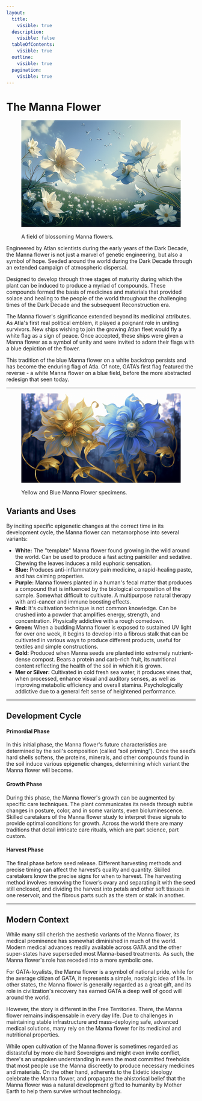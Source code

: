 ```yaml
---
layout:
  title:
    visible: true
  description:
    visible: false
  tableOfContents:
    visible: true
  outline:
    visible: true
  pagination:
    visible: true
---
```


# The Manna Flower

<figure><img src="../../../.gitbook/assets/nomoney420_httpscdn.midjourney.comc8a44ea2-b9d2-4202-a51f-769_49deb770-290e-45c0-b693-20e28705092b_1.png" alt="" width="563"><figcaption><p>A field of blossoming Manna flowers.</p></figcaption></figure>

Engineered by Atlan scientists during the early years of the Dark Decade, the Manna flower is not just a marvel of genetic engineering, but also a symbol of hope. Seeded around the world during the Dark Decade through an extended campaign of atmospheric dispersal.

Designed to develop through three stages of maturity during which the plant can be induced to produce a myriad of compounds. These compounds formed the basis of medicines and materials that provided solace and healing to the people of the world throughout the challenging times of the Dark Decade and the subsequent Reconstruction era.

The Manna flower's significance extended beyond its medicinal attributes. As Atla's first real political emblem, it played a poignant role in uniting survivors. New ships wishing to join the growing Atlan fleet would fly a white flag as a sign of peace. Once accepted, these ships were given a Manna flower as a symbol of unity and were invited to adorn their flags with a blue depiction of the flower.

This tradition of the blue Manna flower on a white backdrop persists and has become the enduring flag of Atla. Of note, GATA’s first flag featured the reverse - a white Manna flower on a blue field, before the more abstracted redesign that seen today.

***

<figure><img src="../../../.gitbook/assets/manna.png" alt="" width="563"><figcaption><p>Yellow and Blue Manna Flower specimens.</p></figcaption></figure>

## **Variants and Uses**

By inciting specific epigenetic changes at the correct time in its development cycle, the Manna flower can metamorphose into several variants:

* **White:** The "template" Manna flower found growing in the wild around the world. Can be used to produce a fast acting painkiller and sedative. Chewing the leaves induces a mild euphoric sensation.
* **Blue:** Produces anti-inflammatory pain medicine, a rapid-healing paste, and has calming properties.
* **Purple:** Manna flowers planted in a human's fecal matter that produces a compound that is influenced by the biological composition of the sample. Somewhat difficult to cultivate. A multipurpose natural therapy with anti-cancer and immune boosting effects.
* **Red:** It's cultivation technique is not common knowledge. Can be crushed into a powder that amplifies energy, strength, and concentration. Physically addictive with a rough comedown.
* **Green:** When a budding Manna flower is exposed to sustained UV light for over one week, it begins to develop into a fibrous stalk that can be cultivated in various ways to produce different products, useful for textiles and simple constructions.
* **Gold:** Produced when Manna seeds are planted into extremely nutrient-dense compost. Bears a protein and carb-rich fruit, its nutritional content reflecting the health of the soil in which it is grown.
* **Mer or Silver:** Cultivated in cold fresh sea water, it produces vines that, when processed, enhance visual and auditory senses, as well as improving metabolic efficiency and overall stamina. Psychologically addictive due to a general felt sense of heightened performance.

***

## **Development Cycle**

#### **Primordial Phase**

In this initial phase, the Manna flower's future characteristics are determined by the soil's composition (called “soil priming”). Once the seed’s hard shells softens, the proteins, minerals, and other compounds found in the soil induce various epigenetic changes, determining which variant the Manna flower will become.

#### **Growth Phase**

During this phase, the Manna flower's growth can be augmented by specific care techniques. The plant communicates its needs through subtle changes in posture, color, and in some variants, even bioluminescence. Skilled caretakers of the Manna flower study to interpret these signals to provide optimal conditions for growth. Across the world there are many traditions that detail intricate care rituals, which are part science, part custom.

#### **Harvest Phase**

The final phase before seed release. Different harvesting methods and precise timing can affect the harvest’s quality and quantity. Skilled caretakers know the precise signs for when to harvest. The harvesting method involves removing the flower’s ovary and separating it with the seed still enclosed, and dividing the harvest into petals and other soft tissues in one reservoir, and the fibrous parts such as the stem or stalk in another.

***

## **Modern Context**

While many still cherish the aesthetic variants of the Manna flower, its medical prominence has somewhat diminished in much of the world. Modern medical advances readily available across GATA and the other super-states have superseded most Manna-based treatments. As such, the Manna flower's role has receded into a more symbolic one.

For GATA-loyalists, the Manna flower is a symbol of national pride, while for the average citizen of GATA, it represents a simple, nostalgic idea of life. In other states, the Manna flower is generally regarded as a great gift, and its role in civilization's recovery has earned GATA a deep well of good will around the world.

However, the story is different in the Free Territories. There, the Manna flower remains indispensable in every day life. Due to challenges in maintaining stable infrastructure and mass-deploying safe, advanced medical solutions, many rely on the Manna flower for its medicinal and nutritional properties.

While open cultivation of the Manna flower is sometimes regarded as distasteful by more die hard Sovereigns and might even invite conflict, there's an unspoken understanding in even the most committed freeholds that most people use the Manna discreetly to produce necessary medicines and materials. On the other hand, adherents to the Eidetic ideology celebrate the Manna flower, and propagate the ahistorical belief that the Manna flower was a natural development gifted to humanity by Mother Earth to help them survive without technology.
